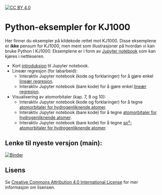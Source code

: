 [![CC BY 4.0][cc-by-shield]][cc-by]

# Python-eksempler for KJ1000
Her finner du eksempler på kildekode rettet mot KJ1000. Disse eksemplene er **ikke** pensum for KJ1000, men ment som
illustrasjoner på hvordan vi kan bruke Python i KJ1000. Eksemplene er i form av [Jupyter notebook](https://jupyter.org/) som kan kjøres
i nettleseren.

* Kort [introduksjon](https://mybinder.org/v2/gh/andersle/kj1000/main?filepath=jupyter%2Fintroduksjon%2FIntroduksjon.ipynb) til Jupyter notebook.
* Lineær regresjon (for labarbeid):
  - Interaktiv Jupyter notebook (kode og forklaringer) for å gjøre enkel [lineær regresjon](https://mybinder.org/v2/gh/andersle/kj1000/main?filepath=jupyter%2Fregresjon%2Fregresjon.ipynb).
  - Interaktiv Jupyter notebook (bare kode) for å gjøre enkel [lineær regresjon](https://mybinder.org/v2/gh/andersle/kj1000/main?filepath=jupyter%2Fregresjon%2Fregresjon_kode.ipynb).
* Visualisering av atomorbitaler (kap. 7, 8 og 10):
  - Interaktiv Jupyter notebook (kode og forklaringer) for å tegne [atomorbitaler for hydrogenliknende atomer](https://mybinder.org/v2/gh/andersle/kj1000/main?filepath=jupyter%2Fatomorbitaler%2Fatomorbitaler_forklaring.ipynb).
  - Interaktiv Jupyter notebook (bare kode) for å tegne [atomorbitaler for hydrogenliknende atomer](https://mybinder.org/v2/gh/andersle/kj1000/main?filepath=jupyter%2Fatomorbitaler%2Fatomorbitaler.ipynb).
  - Interaktiv Jupyter notebook (bare kode) for å tegne [sp³-atomorbitaler for hydrogenliknende atomer](https://mybinder.org/v2/gh/andersle/kj1000/main?filepath=jupyter%2Fatomorbitaler%2Fhybridorbitaler.ipynb).

## Lenke til nyeste versjon (main):
[![Binder](https://mybinder.org/badge_logo.svg)](https://mybinder.org/v2/gh/andersle/kj1000/main?filepath=jupyter)

## Lisens
Se [Creative Commons Attribution 4.0 International License][cc-by] for mer informasjon om lisensen.


[cc-by]: http://creativecommons.org/licenses/by/4.0/
[cc-by-image]: https://i.creativecommons.org/l/by/4.0/88x31.png
[cc-by-shield]: https://img.shields.io/badge/License-CC%20BY%204.0-lightgrey.svg
